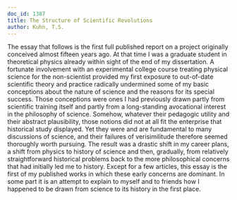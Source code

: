 ```yaml
---
doc_id: 1387
title: The Structure of Scientific Revolutions
author: Kuhn, T.S.
---
```


The essay that follows is the first full published report on a
project originally conceived almost fifteen years ago.  At that
time I was a graduate student in theoretical physics already
within sight of the end of my dissertation.  A fortunate involvement
with an experimental college course treating physical
science for the non-scientist provided my first exposure to
out-of-date scientific theory and practice radically undermined
some of my basic conceptions about the nature of science and
the reasons for its special success.
  Those conceptions were ones I had previously drawn partly
from scientific training itself and partly from a long-standing
avocational interest in the philosophy of science.  Somehow,
whatever their pedagogic utility and their abstract plausibility,
those notions did not at all fit the enterprise that historical study
displayed.  Yet they were and are fundamental to many discussions
of science, and their failures of verisimilitude therefore
seemed thoroughly worth pursuing.  The result was a drastic
shift in my career plans, a shift from physics to history of
science and then, gradually, from relatively straightforward
historical problems back to the more philosophical concerns that
had initially led me to history.  Except for a few articles, this
essay is the first of my published works in which these early
concerns are dominant.  In some part it is an attempt to explain
to myself and to friends how I happened to be drawn from
science to its history in the first place.